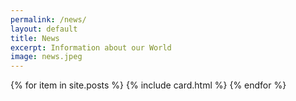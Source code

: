 ```yaml
---
permalink: /news/
layout: default
title: News
excerpt: Information about our World
image: news.jpeg
---
```

<section class="py-5">
    <div class="row row-cols-1 row-cols-md-2 row-cols-lg-3">
        {% for item in site.posts %}
        {% include card.html %}
        {% endfor %}
    </div>
</section>
